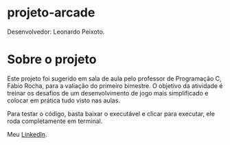 # projeto-arcade

Desenvolvedor: Leonardo Peixoto.

# Sobre o projeto

<p>Este projeto foi sugerido em sala de aula pelo professor de Programação C, Fabio Rocha, para a valiação do primeiro bimestre. O objetivo da atividade é treinar os desafios de um desenvolvimento de jogo mais simplificado e colocar em prática tudo visto nas aulas.<p/>
<p>Para testar o código, basta baixar o executável e clicar para executar, ele roda completamente em terminal.<p/>

<p>Meu <a href="https://www.linkedin.com/in/leonardo-peixoto-e-silva/">LinkedIn<a/>.<p/>
